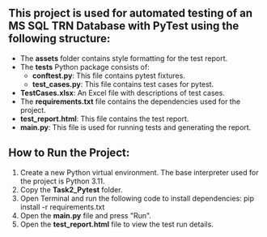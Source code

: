 ## This project is used for automated testing of an MS SQL TRN Database with PyTest using the following structure:

- The **assets** folder contains style formatting for the test report.
- The **tests** Python package consists of:
  - **conftest.py**: This file contains pytest fixtures.
  - **test_cases.py**: This file contains test cases for pytest.
- **TestCases.xlsx**: An Excel file with descriptions of test cases.
- The **requirements.txt** file contains the dependencies used for the project.
- **test_report.html**: This file contains the test report.
- **main.py**: This file is used for running tests and generating the report.

## How to Run the Project:

1. Create a new Python virtual environment. The base interpreter used for the project is Python 3.11.
2. Copy the **Task2_Pytest** folder.
3. Open Terminal and run the following code to install dependencies: pip install -r requirements.txt
4. Open the **main.py** file and press "Run".
5. Open the **test_report.html** file to view the test run details.





